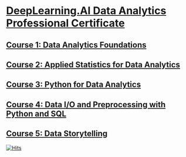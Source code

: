 # [DeepLearning.AI Data Analytics Professional Certificate](https://www.coursera.org/professional-certificates/data-analytics)

## [Course 1: Data Analytics Foundations](./c1/README.md)
## [Course 2: Applied Statistics for Data Analytics](./c2/README.md)
## [Course 3: Python for Data Analytics](./c3/README.md)
## [Course 4: Data I/O and Preprocessing with Python and SQL](./c4/README.md)
## [Course 5: Data Storytelling](./c5/README.md)

[![Hits](https://hits.seeyoufarm.com/api/count/incr/badge.svg?url=https%3A%2F%2Fgithub.com%2FNeeraj303%2FCS50-SQL&count_bg=%230A56D5&title_bg=%23555555&icon=&icon_color=%23E7E7E7&title=hits&edge_flat=false)](https://hits.seeyoufarm.com)